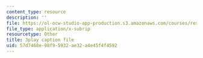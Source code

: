 ```yaml
---
content_type: resource
description: ''
file: https://ol-ocw-studio-app-production.s3.amazonaws.com/courses/res-3-003-learn-to-build-your-own-videogame-with-the-unity-game-engine-and-microsoft-kinect-january-iap-2017/57d7468e98f95932ae32a4e45f4f4592_GUgYT7GxUGA.vtt
file_type: application/x-subrip
resourcetype: Other
title: 3play caption file
uid: 57d7468e-98f9-5932-ae32-a4e45f4f4592
---
```

